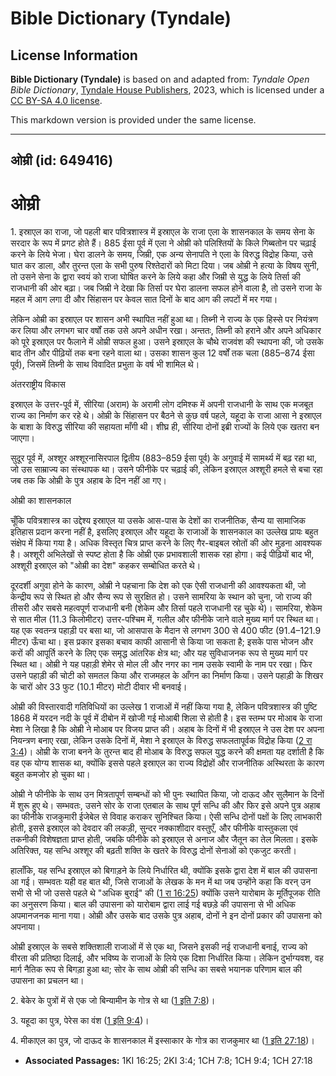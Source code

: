 # Bible Dictionary (Tyndale)

## License Information

**Bible Dictionary (Tyndale)** is based on and adapted from: _Tyndale Open Bible Dictionary_, [Tyndale House Publishers](https://tyndaleopenresources.com/), 2023, which is licensed under a [CC BY-SA 4.0 license](https://creativecommons.org/licenses/by-sa/4.0/legalcode.en).

This markdown version is provided under the same license.



--------------------------------

## ओम्री (id: 649416)

ओम्री
=====

1\. इस्राएल का राजा, जो पहली बार पवित्रशास्त्र में इस्राएल के राजा एला के शासनकाल के समय सेना के सरदार के रूप में प्रगट होते हैं। 885 ईसा पूर्व में एला ने ओम्री को पलिश्तियों के किले गिब्बतोन पर चढ़ाई करने के लिये भेजा। घेरा डालने के समय, जिम्री, एक अन्य सेनापति ने एला के विरुद्ध विद्रोह किया, उसे घात कर डाला, और तुरन्त एला के सभी पुरुष रिश्तेदारों को मिटा दिया। जब ओम्री ने हत्या के विषय सुनी, तो उसने सेना के द्वारा स्वयं को राजा घोषित करने के लिये कहा और जिम्री से युद्ध के लिये तिर्सा की राजधानी की ओर बढ़ा। जब जिम्री ने देखा कि तिर्सा पर घेरा डालना सफल होने वाला है, तो उसने राजा के महल में आग लगा दी और सिंहासन पर केवल सात दिनों के बाद आग की लपटों में मर गया।

लेकिन ओम्री का इस्राएल पर शासन अभी स्थापित नहीं हुआ था। तिब्नी ने राज्य के एक हिस्से पर नियंत्रण कर लिया और लगभग चार वर्षों तक उसे अपने अधीन रखा। अन्ततः, तिब्नी को हराने और अपने अधिकार को पूरे इस्राएल पर फैलाने में ओम्री सफल हुआ। उसने इस्राएल के चौथे राजवंश की स्थापना की, जो उसके बाद तीन और पीढ़ियों तक बना रहने वाला था। उसका शासन कुल 12 वर्षों तक चला (885–874 ईसा पूर्व), जिसमें तिब्नी के साथ विवादित प्रभुता के वर्ष भी शामिल थे।

अंतरराष्ट्रीय विकास

इस्राएल के उत्तर\-पूर्व में, सीरिया (अराम) के अरामी लोग दमिश्क में अपनी राजधानी के साथ एक मजबूत राज्य का निर्माण कर रहे थे। ओम्री के सिंहासन पर बैठने से कुछ वर्ष पहले, यहूदा के राजा आसा ने इस्राएल के बाशा के विरुद्ध सीरिया की सहायता माँगी थी। शीघ्र ही, सीरिया दोनों इब्री राज्यों के लिये एक खतरा बन जाएगा। 

सुदूर पूर्व में, अश्शूर अश्शूरनासिरपाल द्वितीय (883–859 ईसा पूर्व) के अगुवाई में सामर्थ्य में बढ़ रहा था, जो उस साम्राज्य का संस्थापक था। उसने फीनीके पर चढ़ाई की, लेकिन इस्राएल अश्शूरी हमले से बचा रहा जब तक कि ओम्री के पुत्र अहाब के दिन नहीं आ गए।

ओम्री का शासनकाल

चूँकि पवित्रशास्त्र का उद्देश्य इस्राएल या उसके आस\-पास के देशों का राजनीतिक, सैन्य या सामाजिक इतिहास प्रदान करना नहीं है, इसलिए इस्राएल और यहूदा के राजाओं के शासनकाल का उल्लेख प्रायः बहुत संक्षेप में किया गया है। अधिक विस्तृत चित्र प्राप्त करने के लिए गैर\-बाइबल स्रोतों की ओर मुड़ना आवश्यक है। अश्शूरी अभिलेखों से स्पष्ट होता है कि ओम्री एक प्रभावशाली शासक रहा होगा। कई पीढ़ियों बाद भी, अश्शूरी इस्राएल को "ओम्री का देश" कहकर सम्बोधित करते थे।

दूरदर्शी अगुवा होने के कारण, ओम्री ने पहचाना कि देश को एक ऐसी राजधानी की आवश्यकता थी, जो केन्द्रीय रूप से स्थित हो और सैन्य रूप से सुरक्षित हो। उसने सामरिया के स्थान को चुना, जो राज्य की तीसरी और सबसे महत्वपूर्ण राजधानी बनी (शेकेम और तिर्सा पहले राजधानी रह चुके थे)। सामरिया, शेकेम से सात मील (11\.3 किलोमीटर) उत्तर\-पश्चिम में, गलील और फीनीके जाने वाले मुख्य मार्ग पर स्थित था। यह एक स्वतन्त्र पहाड़ी पर बसा था, जो आसपास के मैदान से लगभग 300 से 400 फीट (91\.4–121\.9 मीटर) ऊँचा था। इस प्रकार इसका बचाव काफी आसानी से किया जा सकता है; इसके पास भोजन और करों की आपूर्ति करने के लिए एक समृद्ध आंतरिक क्षेत्र था; और यह सुविधाजनक रूप से मुख्य मार्ग पर स्थित था। ओम्री ने यह पहाड़ी शेमेर से मोल ली और नगर का नाम उसके स्वामी के नाम पर रखा। फिर उसने पहाड़ी की चोटी को समतल किया और राजमहल के आँगन का निर्माण किया। उसने पहाड़ी के शिखर के चारों ओर 33 फुट (10\.1 मीटर) मोटी दीवार भी बनवाई।

ओम्री की विस्तारवादी गतिविधियों का उल्लेख 1 राजाओं में नहीं किया गया है, लेकिन पवित्रशास्त्र की पुष्टि 1868 में यरदन नदी के पूर्व में दीबोन में खोजी गई मोआबी शिला से होती है। इस स्तम्भ पर मोआब के राजा मेशा ने लिखा है कि ओम्री ने मोआब पर विजय प्राप्त की। अहाब के दिनों में भी इस्राएल ने उस देश पर अपना नियन्त्रण बनाए रखा, लेकिन उसके दिनों में, मेशा ने इस्राएल के विरुद्ध सफलतापूर्वक विद्रोह किया ([2 रा 3:4](https://ref.ly/2Kgs3:4))। ओम्री के राजा बनने के तुरन्त बाद ही मोआब के विरुद्ध सफल युद्ध करने की क्षमता यह दर्शाती है कि वह एक योग्य शासक था, क्योंकि इससे पहले इस्राएल का राज्य विद्रोहों और राजनीतिक अस्थिरता के कारण बहुत कमजोर हो चुका था।

ओम्री ने फीनीके के साथ उन मित्रतापूर्ण सम्बन्धों को भी पुनः स्थापित किया, जो दाऊद और सुलैमान के दिनों में शुरू हुए थे। सम्भवतः, उसने सोर के राजा एतबाल के साथ पूर्ण सन्धि की और फिर इसे अपने पुत्र अहाब का फीनीके राजकुमारी ईजेबेल से विवाह कराकर सुनिश्चित किया। ऐसी सन्धि दोनों पक्षों के लिए लाभकारी होती, इससे इस्राएल को देवदार की लकड़ी, सुन्दर नक्काशीदार वस्तुएँ, और फीनीके वास्तुकला एवं तकनीकी विशेषज्ञता प्राप्त होती, जबकि फीनीके को इस्राएल से अनाज और जैतून का तेल मिलता। इसके अतिरिक्त, यह सन्धि अश्शूर की बढ़ती शक्ति के खतरे के विरुद्ध दोनों सेनाओं को एकजुट करती।

हालाँकि, यह सन्धि इस्राएल को बिगाड़ने के लिये निर्धारित थी, क्योंकि इसके द्वारा देश में बाल की उपासना आ गई। सम्भवतः यही वह बात थी, जिसे राजाओं के लेखक के मन में था जब उन्होंने कहा कि वरन् उन सभी से भी जो उससे पहले थे "अधिक बुराई" की ([1 रा 16:25](https://ref.ly/1Kgs16:25)) क्योंकि उसने यारोबाम के मूर्तिपूजक रीति का अनुसरण किया। बाल की उपासना को यारोबाम द्वारा लाई गई बछड़े की उपासना से भी अधिक अपमानजनक माना गया। ओम्री और उसके बाद उसके पुत्र अहाब, दोनों ने इन दोनों प्रकार की उपासना को अपनाया।

ओम्री इस्राएल के सबसे शक्तिशाली राजाओं में से एक था, जिसने इसकी नई राजधानी बनाई, राज्य को वीरता की प्रतिष्ठा दिलाई, और भविष्य के राजाओं के लिये एक दिशा निर्धारित किया। लेकिन दुर्भाग्यवश, वह मार्ग नैतिक रूप से बिगड़ा हुआ था; सोर के साथ ओम्री की सन्धि का सबसे भयानक परिणाम बाल की उपासना का प्रचलन था।

2\. बेकेर के पुत्रों में से एक जो बिन्यामीन के गोत्र से था ([1 इति 7:8](https://ref.ly/1Chr7:8))।

3\. यहूदा का पुत्र, पेरेस का वंश ([1 इति 9:4](https://ref.ly/1Chr9:4))।

4\. मीकाएल का पुत्र, जो दाऊद के शासनकाल में इस्साकार के गोत्र का राजकुमार था ([1 इति 27:18](https://ref.ly/1Chr27:18))।

* **Associated Passages:** 1KI 16:25; 2KI 3:4; 1CH 7:8; 1CH 9:4; 1CH 27:18

